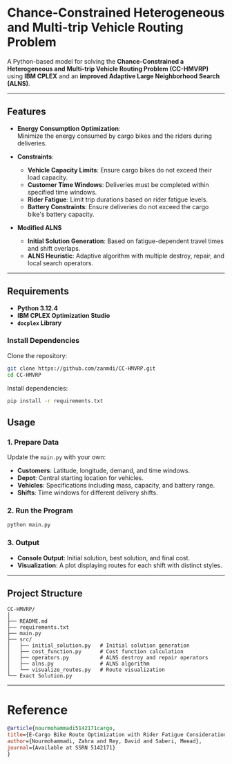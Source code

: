 # Chance-Constrained Heterogeneous and Multi-trip Vehicle Routing Problem

A Python-based model for solving the **Chance-Constrained a Heterogeneous and Multi-trip Vehicle Routing Problem (CC-HMVRP)** using **IBM CPLEX** and an **improved Adaptive Large Neighborhood Search (ALNS)**. 

---

## **Features**

- **Energy Consumption Optimization**:  
  Minimize the energy consumed by cargo bikes and the riders during deliveries.
  
- **Constraints**:  
  - **Vehicle Capacity Limits**: Ensure cargo bikes do not exceed their load capacity.
  - **Customer Time Windows**: Deliveries must be completed within specified time windows.
  - **Rider Fatigue**: Limit trip durations based on rider fatigue levels.
  - **Battery Constraints**: Ensure deliveries do not exceed the cargo bike's battery capacity.

- **Modified ALNS**
  - **Initial Solution Generation**: Based on fatigue-dependent travel times and shift overlaps.
  - **ALNS Heuristic**: Adaptive algorithm with multiple destroy, repair, and local search operators.
---

## **Requirements**

- **Python 3.12.4**
- **IBM CPLEX Optimization Studio**
- **`docplex` Library**

### **Install Dependencies**

Clone the repository:

```bash
git clone https://github.com/zanmdi/CC-HMVRP.git
cd CC-HMVRP
```
Install dependencies:

```bash
pip install -r requirements.txt
```

## **Usage**

### 1. **Prepare Data**

Update the `main.py` with your own:

- **Customers**: Latitude, longitude, demand, and time windows.
- **Depot**: Central starting location for vehicles.
- **Vehicles**: Specifications including mass, capacity, and battery range.
- **Shifts**: Time windows for different delivery shifts.

### 2. **Run the Program**

```bash
python main.py
```

### 3. **Output**

- **Console Output**: Initial solution, best solution, and final cost.
- **Visualization**: A plot displaying routes for each shift with distinct styles.

---

## **Project Structure**

```
CC-HMVRP/
│
├── README.md
├── requirements.txt
├── main.py         
├── src/
│   ├── initial_solution.py   # Initial solution generation
│   ├── cost_function.py      # Cost function calculation
│   ├── operators.py          # ALNS destroy and repair operators
│   ├── alns.py               # ALNS algorithm
│   └── visualize_routes.py   # Route visualization
└── Exact Solution.py 
```

---

# Reference

  ```bibtex
@article{nourmohammadi5142171cargo,
  title={E-Cargo Bike Route Optimization with Rider Fatigue Considerations: A Chance-Constrained Programming Approach},
  author={Nourmohammadi, Zahra and Rey, David and Saberi, Meead},
  journal={Available at SSRN 5142171}
}

